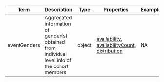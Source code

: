 |Term | Description | Type | Properties | Example | Enum|
| ---| ---| ---| ---| ---| --- |
| eventGenders | Aggregated information of gender(s) obtained from individual level info of the cohort members | object | [availability](./availability.md), [availabilityCount](./availabilityCount.md), [distribution](./distribution.md) | NA | NA|
